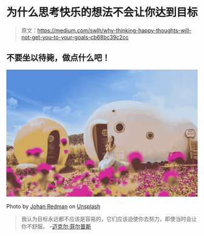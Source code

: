 # 为什么思考快乐的想法不会让你达到目标

> 原文：<https://medium.com/swlh/why-thinking-happy-thoughts-will-not-get-you-to-your-goals-cb68bc39c2cc>

## 不要坐以待毙，做点什么吧！

![](img/95ebd0c379dbda7849efba87e90480a7.png)

Photo by [Johan Redman](https://unsplash.com/@johenredman?utm_source=medium&utm_medium=referral) on [Unsplash](https://unsplash.com?utm_source=medium&utm_medium=referral)

> 我认为目标永远都不应该是容易的，它们应该迫使你去努力，即使当时会让你不舒服。
> –[迈克尔·菲尔普斯](https://michaelphelpsfoundation.org/)